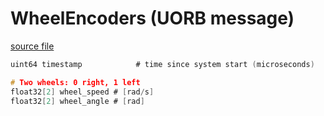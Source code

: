# WheelEncoders (UORB message)

[source file](https://github.com/PX4/PX4-Autopilot/blob/main/msg/WheelEncoders.msg)

```c
uint64 timestamp			# time since system start (microseconds)

# Two wheels: 0 right, 1 left
float32[2] wheel_speed # [rad/s]
float32[2] wheel_angle # [rad]

```
